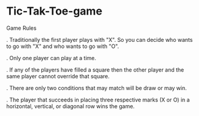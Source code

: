 # Tic-Tak-Toe-game


Game Rules 

. Traditionally the first player plays with "X". So you can decide who wants to go with "X" and who wants to go with "O".

. Only one player can play at a time.

. If any of the players have filled a square then the other player and the same player cannot override that square.

. There are only two conditions that may match will be draw or may win.

. The player that succeeds in placing three respective marks (X or O) in a horizontal, vertical, or diagonal row wins the game.







